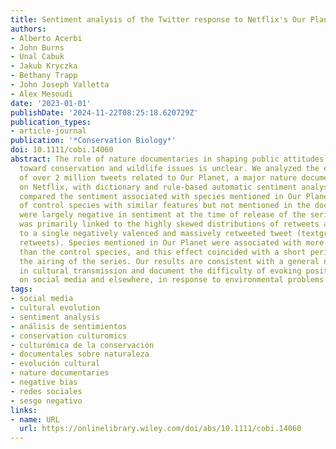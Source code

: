 ```yaml
---
title: Sentiment analysis of the Twitter response to Netflix's Our Planet documentary
authors:
- Alberto Acerbi
- John Burns
- Unal Cabuk
- Jakub Kryczka
- Bethany Trapp
- John Joseph Valletta
- Alex Mesoudi
date: '2023-01-01'
publishDate: '2024-11-22T08:25:18.620729Z'
publication_types:
- article-journal
publication: '*Conservation Biology*'
doi: 10.1111/cobi.14060
abstract: The role of nature documentaries in shaping public attitudes and behavior
  toward conservation and wildlife issues is unclear. We analyzed the emotional content
  of over 2 million tweets related to Our Planet, a major nature documentary released
  on Netflix, with dictionary and rule-based automatic sentiment analysis. We also
  compared the sentiment associated with species mentioned in Our Planet and a set
  of control species with similar features but not mentioned in the documentary. Tweets
  were largely negative in sentiment at the time of release of the series. This effect
  was primarily linked to the highly skewed distributions of retweets and, in particular,
  to a single negatively valenced and massively retweeted tweet (textgreater150,000
  retweets). Species mentioned in Our Planet were associated with more negative sentiment
  than the control species, and this effect coincided with a short period following
  the airing of the series. Our results are consistent with a general negativity bias
  in cultural transmission and document the difficulty of evoking positive sentiment,
  on social media and elsewhere, in response to environmental problems.
tags:
- social media
- cultural evolution
- sentiment analysis
- análisis de sentimientos
- conservation culturomics
- culturómica de la conservación
- documentales sobre naturaleza
- evolución cultural
- nature documentaries
- negative bias
- redes sociales
- sesgo negativo
links:
- name: URL
  url: https://onlinelibrary.wiley.com/doi/abs/10.1111/cobi.14060
---
```

